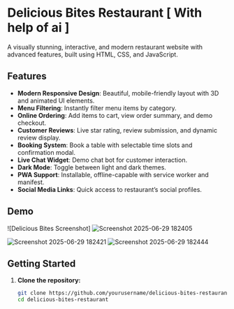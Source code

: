# Delicious Bites Restaurant [ With help of ai ]

A visually stunning, interactive, and modern restaurant website with advanced features, built using HTML, CSS, and JavaScript.

## Features

- **Modern Responsive Design**: Beautiful, mobile-friendly layout with 3D and animated UI elements.
- **Menu Filtering**: Instantly filter menu items by category.
- **Online Ordering**: Add items to cart, view order summary, and demo checkout.
- **Customer Reviews**: Live star rating, review submission, and dynamic review display.
- **Booking System**: Book a table with selectable time slots and confirmation modal.
- **Live Chat Widget**: Demo chat bot for customer interaction.
- **Dark Mode**: Toggle between light and dark themes.
- **PWA Support**: Installable, offline-capable with service worker and manifest.
- **Social Media Links**: Quick access to restaurant’s social profiles.

## Demo

![Delicious Bites Screenshot] ![Screenshot 2025-06-29 182405](https://github.com/user-attachments/assets/8a3e78a2-e6af-451f-8719-4766dc32a295)

![Screenshot 2025-06-29 182421](https://github.com/user-attachments/assets/7a7025ed-e025-458e-8860-f0e8d4fcd758)
![Screenshot 2025-06-29 182444](https://github.com/user-attachments/assets/60afa24f-578a-4b32-9aa6-ef238071502d)

## Getting Started

1. **Clone the repository:**
   ```sh
   git clone https://github.com/yourusername/delicious-bites-restaurant.git
   cd delicious-bites-restaurant
